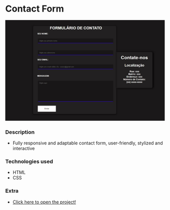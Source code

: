 # Contact Form

<img src="img/formulario.jpg" alt="formulario">

### Description 

- Fully responsive and adaptable contact form, user-friendly, stylized and interactive

### Technologies used

- HTML
- CSS

### Extra

-  <a href="https://john-enes.github.io/FormularioContato/"> Click here to open the project!</a>



